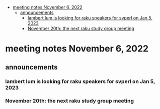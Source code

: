 - [meeting notes November 6, 2022](#org876abf3)
  - [announcements](#org7caa339)
    - [lambert lum is looking for raku speakers for svperl on Jan 5, 2023](#org1d51a9b)
    - [November 20th: the next raku study group meeting](#org44b9c30)


<a id="org876abf3"></a>

# meeting notes November 6, 2022


<a id="org7caa339"></a>

## announcements


<a id="org1d51a9b"></a>

### lambert lum is looking for raku speakers for svperl on Jan 5, 2023


<a id="org44b9c30"></a>

### November 20th: the next raku study group meeting
